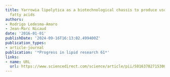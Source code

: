 ```yaml
---
title: Yarrowia lipolytica as a biotechnological chassis to produce usual and unusual
  fatty acids
authors:
- Rodrigo Ledesma-Amaro
- Jean-Marc Nicaud
date: '2016-01-01'
publishDate: '2024-09-16T16:13:02.499400Z'
publication_types:
- article-journal
publication: '*Progress in lipid research 61*'
links:
- name: URL
  url: https://www.sciencedirect.com/science/article/pii/S0163782715300205
---
```

